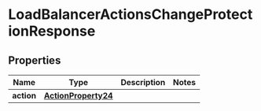 

# LoadBalancerActionsChangeProtectionResponse


## Properties

| Name | Type | Description | Notes |
|------------ | ------------- | ------------- | -------------|
|**action** | [**ActionProperty24**](ActionProperty24.md) |  |  |



